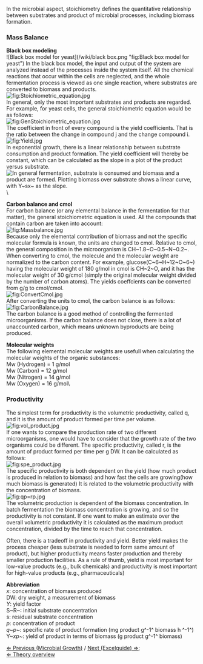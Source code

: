In the microbial aspect, stoichiometry defines the quantitative
relationship between substrates and product of microbial processes,
including biomass formation.

### Mass Balance

**Black box modeling**\
![Black box model for
yeast](/wiki/black box.png "fig:Black box model for yeast") In the black box
model, the input and output of the system are analyzed instead of the
processes inside the system itself. All the chemical reactions that
occur within the cells are neglected, and the whole fermentation process
is viewed as one single reaction, where substrates are converted to
biomass and products.\
![](/wiki/Stoichiometric_equation.jpg "fig:Stoichiometric_equation.jpg")\
In general, only the most important substrates and products are
regarded. For example, for yeast cells, the general stoichiometric
equation would be as follows:\
![](/wiki/GenStoichiometric_equation.jpg "fig:GenStoichiometric_equation.jpg")\
The coefficient in front of every compound is the yield coefficients.
That is the ratio between the change in compound j and the change
compound i.\
![](/wiki/Yield.jpg "fig:Yield.jpg")\
In exponential growth, there is a linear relationship between substrate
consumption and product formation. The yield coefficient will thereby be
constant, which can be calculated as the slope in a plot of the product
versus substrate.\
![In general fermentation, substrate is consumed and biomass and a
product are formed. Plotting biomass over substrate shows a linear
curve, with Y~sx~ as the
slope.](/wiki/Yield_calculation.jpg "fig:In general fermentation, substrate is consumed and biomass and a product are formed. Plotting biomass over substrate shows a linear curve, with Ysx as the slope.")\

**Carbon balance and cmol**\
For carbon balance (or any elemental balance in the fermentation for
that matter), the general stoichiometric equation is used. All the
compounds that contain carbon are taken into account:\
![](/wiki/Massbalance.jpg "fig:Massbalance.jpg")\
Because only the elemental contribution of biomass and not the specific
molecular formula is known, the units are changed to cmol. Relative to
cmol, the general composition in the microorganism is
CH~1.8~O~0.5~N~0.2~. When converting to cmol, the molecule and the
molecular weight are normalized to the carbon content. For example,
glucose(C~6~H~12~O~6~) having the molecular weight of 180 g/mol in cmol
is CH~2~O, and it has the molecular weight of 30 g/cmol (simply the
original molecular weight divided by the number of carbon atoms). The
yields coeffcients can be converted from g/g to cmol/cmol.\
![](/wiki/ConvertCmol.jpg "fig:ConvertCmol.jpg")\
After converting the units to cmol, the carbon balance is as follows:\
![](/wiki/CarbonBalance.jpg "fig:CarbonBalance.jpg")\
The carbon balance is a good method of controlling the fermented
microorganisms. If the carbon balance does not close, there is a lot of
unaccounted carbon, which means unknown byproducts are being produced.

**Molecular weights**\
The following elemental molecular weights are usefull when calculating
the molecular weights of the organic substances:\
Mw (Hydrogen) = 1 g/mol\
Mw (Carbon) = 12 g/mol\
Mw (Nitrogen) = 14 g/mol\
Mw (Oxygen) = 16 g/mol\

### Productivity

The simplest term for productivity is the volumetric productivity,
called q, and it is the amount of product formed per time per volume.\
![](/wiki/vol_product.jpg "fig:vol_product.jpg")\
If one wants to compare the production rate of two different
microorganisms, one would have to consider that the growth rate of the
two organisms could be different. The specific productivity, called r,
is the amount of product formed per time per g DW. It can be calculated
as follows:\
![](/wiki/spe_product.jpg "fig:spe_product.jpg")\
The specific productivity is both dependent on the yield (how much
product is produced in relation to biomass) and how fast the cells are
growing(how much biomass is generated) It is related to the volumetric
productivity with the concentration of biomass.\
![](/wiki/qp=rp.jpg "fig:qp=rp.jpg")\
The volumetric production is dependent of the biomass concentration. In
batch fermentation the biomass concentration is growing, and so the
productivity is not constant. If one want to make an estimate over the
overall volumetric productivity it is calculated as the maximum product
concentration, divided by the time to reach that concentration.

Often, there is a tradeoff in productivity and yield. Better yield makes
the process cheaper (less substrate is needed to form same amount of
product), but higher productivity means faster production and thereby
smaller production facilities. As a rule of thumb, yield is most
important for low-value products (e.g., bulk chemicals) and productivity
is most important for high-value products (e.g., pharmaceuticals)

**Abbreviation**\
<var>x</var>: concentration of biomass produced\
DW: dry weight, a measurement of biomass\
*Y*: yield factor\
S~R~: initial substrate concentration\
s: residual substrate concentration\
*p*: concentration of product\
*q*~*p*~: specific rate of product formation (mg product g^-1^ biomass h
^-1^)\
Y~*xp*~: yield of product in terms of biomass (g product g^-1^ biomass)

[⇐ Previous (Microbial Growth)](/wiki/Microbial_Growth "wikilink") / [Next
(Excelguide) ⇒](/wiki/Fermentation_excel "wikilink");\
 [⇐ Theory overview](/wiki/Fermentation_Case "wikilink")

